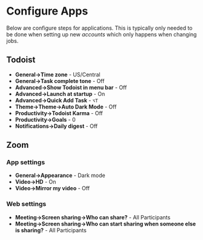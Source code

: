 # Configure Apps

Below are configure steps for applications. This is typically only needed to be
done when setting up new _accounts_ which only happens when changing jobs.

## Todoist

- **General->Time zone** - US/Central
- **General->Task complete tone** - Off
- **Advanced->Show Todoist in menu bar** - Off
- **Advanced->Launch at startup** - On
- **Advanced->Quick Add Task** - `⌥T`
- **Theme->Theme->Auto Dark Mode** - Off
- **Productivity->Todoist Karma** - Off
- **Productivity->Goals** - 0
- **Notifications->Daily digest** - Off

## Zoom

### App settings

- **General->Appearance** - Dark mode
- **Video->HD** - On
- **Video->Mirror my video** - Off

### Web settings

- **Meeting->Screen sharing->Who can share?** - All Participants
- **Meeting->Screen sharing->Who can start sharing when someone else is sharing?** - All Participants
